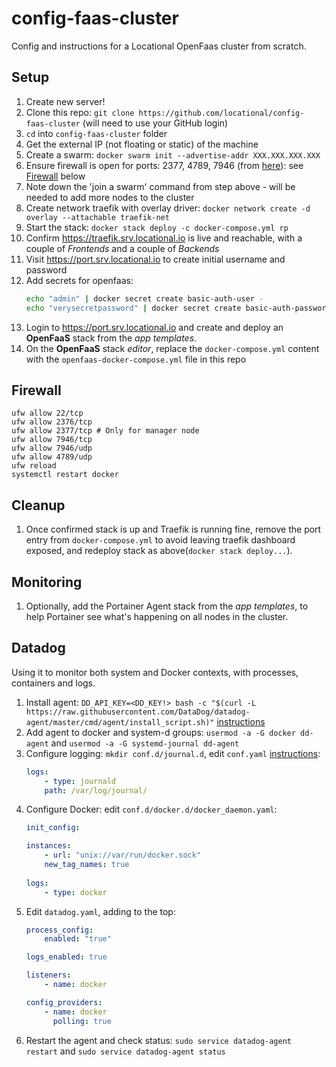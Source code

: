 # config-faas-cluster
Config and instructions for a Locational OpenFaas cluster from scratch.

## Setup

1. Create new server!
1. Clone this repo: `git clone https://github.com/locational/config-faas-cluster` (will need to use your GitHub login)
1. `cd` into `config-faas-cluster` folder
1. Get the external IP (not floating or static) of the machine
1. Create a swarm: `docker swarm init --advertise-addr XXX.XXX.XXX.XXX`
1. Ensure firewall is open for ports: 2377, 4789, 7946 (from [here](https://www.digitalocean.com/community/tutorials/how-to-configure-the-linux-firewall-for-docker-swarm-on-centos-7)): see [Firewall](#Firewall) below
1. Note down the 'join a swarm' command from step above - will be needed to add more nodes to the cluster
1. Create network traefik with overlay driver: `docker network create -d overlay --attachable traefik-net`
1. Start the stack: `docker stack deploy -c docker-compose.yml rp`
1. Confirm https://traefik.srv.locational.io is live and reachable, with a couple of _Frontends_ and a couple of _Backends_
1. Visit https://port.srv.locational.io to create initial username and password
1. Add secrets for openfaas:
    ```sh
    echo "admin" | docker secret create basic-auth-user -
    echo "verysecretpassword" | docker secret create basic-auth-password -
    ```
1. Login to https://port.srv.locational.io and create and deploy an **OpenFaaS** stack from the _app templates_.
1. On the **OpenFaaS** stack _editor_, replace the `docker-compose.yml` content with the `openfaas-docker-compose.yml` file in this repo

## Firewall

```
ufw allow 22/tcp
ufw allow 2376/tcp
ufw allow 2377/tcp # Only for manager node
ufw allow 7946/tcp
ufw allow 7946/udp
ufw allow 4789/udp
ufw reload
systemctl restart docker
```

## Cleanup
1. Once confirmed stack is up and Traefik is running fine, remove the port entry from `docker-compose.yml` to avoid leaving traefik dashboard exposed, and redeploy stack as above(`docker stack deploy...`).

## Monitoring  
1. Optionally, add the Portainer Agent stack from the _app templates_, to help Portainer see what's happening on all nodes in the cluster.


## Datadog

Using it to monitor both system and Docker contexts, with processes, containers and logs.

1. Install agent: `DD_API_KEY=<DD_KEY!> bash -c "$(curl -L https://raw.githubusercontent.com/DataDog/datadog-agent/master/cmd/agent/install_script.sh)"` [instructions](https://app.datadoghq.com/account/settings#agent/ubuntu)
2. Add agent to docker and system-d groups: `usermod -a -G docker dd-agent` and `usermod -a -G systemd-journal dd-agent`
3. Configure logging: `mkdir conf.d/journal.d`, edit `conf.yaml` [instructions](https://docs.datadoghq.com/integrations/journald/):
    ```yaml
    logs:
        - type: journald
        path: /var/log/journal/
    ```
4. Configure Docker: edit `conf.d/docker.d/docker_daemon.yaml`:
    ```yaml
    init_config:

    instances:
        - url: "unix://var/run/docker.sock"
        new_tag_names: true
        
    logs:
        - type: docker 
    ```
4. Edit `datadog.yaml`, adding to the top:
    ```yaml
    process_config:
        enabled: "true"

    logs_enabled: true

    listeners:
        - name: docker

    config_providers:
        - name: docker
          polling: true
    ```
5. Restart the agent and check status: `sudo service datadog-agent restart` and `sudo service datadog-agent status`
